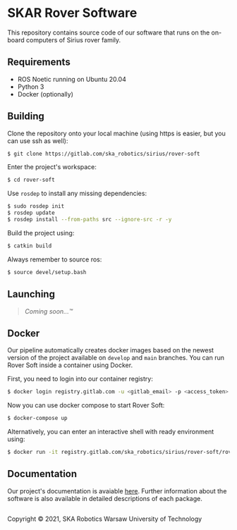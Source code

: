 # SKAR Rover Software

This repository contains source code of our software that runs on the on-board computers of Sirius rover family.

## Requirements
* ROS Noetic running on Ubuntu 20.04
* Python 3
* Docker (optionally)

## Building
Clone the repository onto your local machine (using https is easier, but you can use ssh as well):
```bash
$ git clone https://gitlab.com/ska_robotics/sirius/rover-soft
```

Enter the project's workspace:
```bash
$ cd rover-soft
```

Use `rosdep` to install any missing dependencies:
```bash
$ sudo rosdep init
$ rosdep update
$ rosdep install --from-paths src --ignore-src -r -y
```

Build the project using:
```bash
$ catkin build
```

Always remember to source ros:
```bash
$ source devel/setup.bash
```

## Launching
> *Coming soon...&trade;*

## Docker
Our pipeline automatically creates docker images based on the newest version of the project available on `develop` and `main` branches. You can run Rover Soft inside a container using Docker.

First, you need to login into our container registry:
```bash
$ docker login registry.gitlab.com -u <gitlab_email> -p <access_token>
```

Now you can use docker compose to start Rover Soft:
```bash
$ docker-compose up
```

Alternatively, you can enter an interactive shell with ready environment using:
```bash
$ docker run -it registry.gitlab.com/ska_robotics/sirius/rover-soft/rover-soft:stable
```

## Documentation
Our project's documentation is avaiable [here](https://ska_robotics.gitlab.io).
Further information about the software is also available in detailed descriptions of each package.

##
Copyright &copy; 2021, SKA Robotics Warsaw University of Technology
